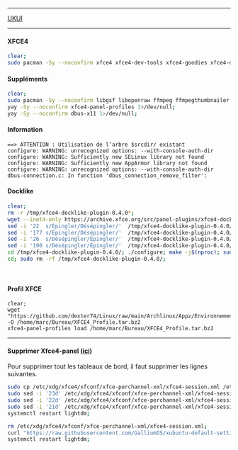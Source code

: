 ---------------------------------------------------------------------------------------------------------------------------------------------------

[UKUI](https://github.com/ukui/ukui-desktop-environment)

---------------------------------------------------------------------------------------------------------------------------------------------------
#### XFCE4
```bash
clear;
sudo pacman -Sy --noconfirm xfce4 xfce4-dev-tools xfce4-goodies xfce4-datetime-plugin xfce4-whiskermenu-plugin 1>/dev/null;
```

#### Suppléments
```bash
clear;
sudo pacman -Sy --noconfirm libgsf libopenraw ffmpeg ffmpegthumbnailer libgepub poppler poppler-glib 1>/dev/null;
yay -Sy --noconfirm xfce4-panel-profiles 1>/dev/null;
yay -Sy --noconfirm dbus-x11 1>/dev/null;
```

#### Information
```
==> ATTENTION : Utilisation de l’arbre $srcdir/ existant
configure: WARNING: unrecognized options: --with-console-auth-dir
configure: WARNING: Sufficiently new SELinux library not found
configure: WARNING: Sufficiently new AppArmor library not found
configure: WARNING: unrecognized options: --with-console-auth-dir
dbus-connection.c: In function 'dbus_connection_remove_filter':
```



#### Docklike
```bash
clear;
rm -r /tmp/xfce4-docklike-plugin-0.4.0*;
wget --inet4-only https://archive.xfce.org/src/panel-plugins/xfce4-docklike-plugin/0.4/xfce4-docklike-plugin-0.4.0.tar.bz2 -O /tmp/xfce4-docklike-plugin-0.4.0.tar.bz2 && tar xf /tmp/xfce4-docklike-plugin-0.4.0.tar.bz2 -C /tmp;
sed -i '22  s/Épingler/Désépingler/'  /tmp/xfce4-docklike-plugin-0.4.0/po/fr.po;
sed -i '177 s/Épingler/Désépingler/'  /tmp/xfce4-docklike-plugin-0.4.0/po/fr.po;
sed -i '26  s/Désépingler/Épingler/'  /tmp/xfce4-docklike-plugin-0.4.0/po/fr.po;
sed -i '190 s/Désépingler/Épingler/'  /tmp/xfce4-docklike-plugin-0.4.0/po/fr.po;
cd /tmp/xfce4-docklike-plugin-0.4.0/; ./configure; make -j$(nproc); sudo make install 1>/dev/null;
cd; sudo rm -rf /tmp/xfce4-docklike-plugin-0.4.0/;
```
<br />

#### Profil XFCE
```
clear;
wget "https://github.com/dexter74/Linux/raw/main/Archlinux/Appz/Environnements_Graphique/XFCE4_Profile.tar.bz2" -O /home/marc/Bureau/XFCE4_Profile.tar.bz2
xfce4-panel-profiles load /home/marc/Bureau/XFCE4_Profile.tar.bz2 
```

---------------------------------------------------------------------------------------------------------------------------------------------------

#### Supprimer Xfce4-panel ([ici](https://unix.stackexchange.com/questions/38048/how-to-remove-all-the-panels-in-xfce))
Pour supprimer tout les tableaux de bord, il faut supprimer les lignes suivantes.

```bash
sudo cp /etc/xdg/xfce4/xfconf/xfce-perchannel-xml/xfce4-session.xml /etc/xdg/xfce4/xfconf/xfce-perchannel-xml/xfce4-session.xml.old
sudo sed -i '23d' /etc/xdg/xfce4/xfconf/xfce-perchannel-xml/xfce4-session.xml;
sudo sed -i '22d' /etc/xdg/xfce4/xfconf/xfce-perchannel-xml/xfce4-session.xml;
sudo sed -i '21d' /etc/xdg/xfce4/xfconf/xfce-perchannel-xml/xfce4-session.xml;
systemctl restart lightdm;
```


```bash
rm /etc/xdg/xfce4/xfconf/xfce-perchannel-xml/xfce4-session.xml;
curl "https://raw.githubusercontent.com/GalliumOS/xubuntu-default-settings/master/etc/xdg/xdg-xubuntu/xfce4/xfconf/xfce-perchannel-xml/xfce4-session.xml" > /etc/xdg/xfce4/xfconf/xfce-perchannel-xml/xfce4-session.xml;
systemctl restart lightdm;
```
